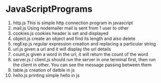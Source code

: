 # JavaScriptPrograms

1. http.js
  This is simple http connection program in javascript
2. mail.js
  Using nodemailer mail is sent from 1 user to other
3. cookies.js
  cookies header is set and displayed
4. object.js
  create an object and find its length and also delete 
5. regExp.js
  regular expression creation and replacing a particular string
6. url.js
  given a url and it will display the url details
7. count.js
  given a word in the url, it will return the count of the word
8. server.js / client.js
  should run the server in one terminal first, then run the client in other. You can see the message passing between them
9. table.js
   creation of datble in js
10. hello.js
  printing simple hello in js
